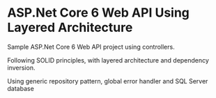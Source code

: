 # ASP.Net Core 6 Web API Using Layered Architecture

Sample ASP.Net Core 6 Web API project using controllers.

Following SOLID principles, with layered architecture and dependency inversion.

Using generic repository pattern, global error handler and SQL Server database
